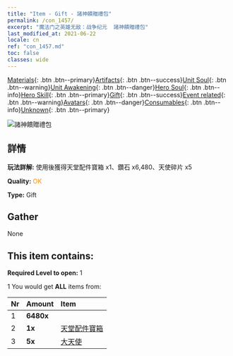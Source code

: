 ```yaml
---
title: "Item - Gift - 諸神饋贈禮包"
permalink: /con_1457/
excerpt: "魔法门之英雄无敌：战争纪元  諸神饋贈禮包"
last_modified_at: 2021-06-22
locale: cn
ref: "con_1457.md"
toc: false
classes: wide
---
```

 [Materials](/ItemsCN/){: .btn .btn--primary}[Artifacts](/ItemsCN/Artifacts/){: .btn .btn--success}[Unit Soul](/ItemsCN/UnitSoul/){: .btn .btn--warning}[Unit Awakening](/ItemsCN/UnitAwakening/){: .btn .btn--danger}[Hero Soul](/ItemsCN/HeroSoul/){: .btn .btn--info}[Hero Skill](/ItemsCN/HeroSkill/){: .btn .btn--primary}[Gift](/ItemsCN/Gift/){: .btn .btn--success}[Event related](/ItemsCN/Events/){: .btn .btn--warning}[Avatars](/ItemsCN/Avatars/){: .btn .btn--danger}[Consumables](/ItemsCN/Consumables/){: .btn .btn--info}[Unknown](/ItemsCN/Unknown/){: .btn .btn--primary}

 ![諸神饋贈禮包](/images/t/i_907071.png)

## 詳情
 **玩法詳解:** 使用後獲得天堂配件寶箱 x1、鑽石 x6,480、天使碎片 x5

 **Quality:** <span style="color: #FF8C00">OK</span>

 **Type:** Gift

## Gather

  None

## This item contains:

 **Required Level to open:** 1

 1 You would get **ALL** items  from:

  | Nr | Amount |     Item    |
  |:---|:-------|:------------|
  | 1 |  **6480x** | <i class="fas fa-gem"/> |  | 
  | 2 |  **1x** | [天堂配件寶箱](/cn/Items/con_1354/) |  | 
  | 3 |  **5x** | [大天使](/cn/Items/unt_196/) |  | 
